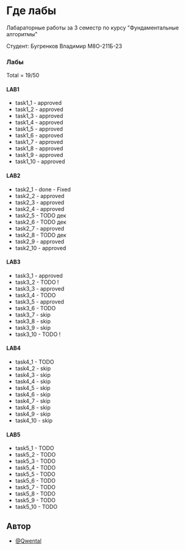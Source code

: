 
# Где лабы

Лабараторные работы за 3 семестр по курсу "Фундаментальные алгоритмы"

Студент: Бугренков Владимир М8О-211Б-23

### Лабы


Total = 19/50

#### LAB1
+ task1_1 - approved
+ task1_2 - approved
+ task1_3 - approved
+ task1_4 - approved
+ task1_5 - approved
+ task1_6 - approved
+ task1_7 - approved
+ task1_8 - approved
+ task1_9 - approved
+ task1_10 - approved

#### LAB2
+ task2_1 - done - Fixed
+ task2_2 - approved
+ task2_3 - approved
+ task2_4 - approved
+ task2_5 - TODO дек
+ task2_6 - TODO дек
+ task2_7 - approved
+ task2_8 - TODO дек
+ task2_9 - approved
+ task2_10 - approved

#### LAB3
+ task3_1 - approved
+ task3_2 - TODO !
+ task3_3 - approved
+ task3_4 - TODO
+ task3_5 - approved
+ task3_6 - TODO
+ task3_7 - skip
+ task3_8 - skip
+ task3_9 - skip
+ task3_10 - TODO !

#### LAB4
+ task4_1 - TODO
+ task4_2 - skip
+ task4_3 - skip
+ task4_4 - skip
+ task4_5 - skip
+ task4_6 - skip
+ task4_7 - skip
+ task4_8 - skip
+ task4_9 - skip
+ task4_10 - skip
#### LAB5

+ task5_1 - TODO
+ task5_2 - TODO
+ task5_3 - TODO
+ task5_4 - TODO
+ task5_5 - TODO
+ task5_6 - TODO
+ task5_7 - TODO
+ task5_8 - TODO
+ task5_9 - TODO
+ task5_10 - TODO

## Автор

- [@Qwental](https://github.com/Qwental)